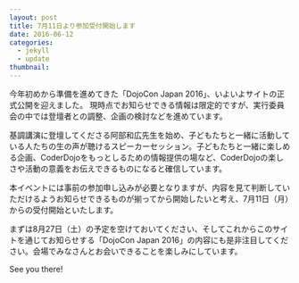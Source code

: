 ```yaml
---
layout: post
title: 7月11日より参加受付開始します
date: 2016-06-12
categories:
  - jekyll
  - update
thumbnail: 
---
```


今年初めから準備を進めてきた「DojoCon Japan 2016」、いよいよサイトの正式公開を迎えました。
現時点でお知らせできる情報は限定的ですが、実行委員会の中では登壇者との調整、企画の検討などを進めています。

基調講演に登壇してくださる阿部和広先生を始め、子どもたちと一緒に活動している人たちの生の声が聴けるスピーカーセッション。子どもたちと一緒に楽しめる企画、CoderDojoをもっとしるための情報提供の場など、CoderDojoの楽しさや活動の意義をお伝えできるものになると確信しています。

本イベントには事前の参加申し込みが必要となりますが、内容を見て判断していただけるようお知らせできるものが揃ってから開始したいと考え、7月11日（月）からの受付開始といたします。

まずは8月27日（土）の予定を空けておいてください、そしてこれからこのサイトを通じてお知らせする「DojoCon Japan 2016」の内容にも是非注目してください。会場でみなさんとお会いできることを楽しみにしています。

See you there!